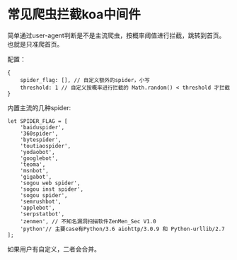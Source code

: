 # 常见爬虫拦截koa中间件

简单通过user-agent判断是不是主流爬虫，按概率阈值进行拦截，跳转到首页。 也就是只准爬首页。

配置：

    {
        spider_flag: [], // 自定义额外的spider，小写
        threshold: 1 // 自定义按概率进行拦截的 Math.random() < threshold 才拦截
    }

内置主流的几种spider:

    let SPIDER_FLAG = [
        'baiduspider',
        '360spider',
        'bytespider',
        'toutiaospider',
        'yodaobot',
        'googlebot',
        'teoma',
        'msnbot',
        'gigabot',
        'sogou web spider',
        'sogou inst spider',
        'sogou spider',
        'semrushbot',
        'applebot',
        'serpstatbot',
        'zenmen', // 不知名漏洞扫描软件ZenMen_Sec V1.0
        'python'// 主要case有Python/3.6 aiohttp/3.0.9 和 Python-urllib/2.7
    ];

如果用户有自定义，二者会合并。
